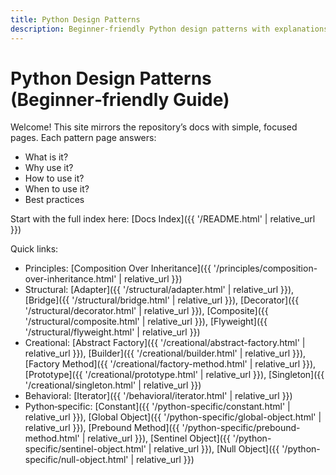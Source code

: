 ```yaml
---
title: Python Design Patterns
description: Beginner-friendly Python design patterns with explanations and runnable examples.
---
```


# Python Design Patterns (Beginner‑friendly Guide)

Welcome! This site mirrors the repository’s docs with simple, focused pages. Each pattern page answers:

- What is it?
- Why use it?
- How to use it?
- When to use it?
- Best practices

Start with the full index here: [Docs Index]({{ '/README.html' | relative_url }})

Quick links:

- Principles: [Composition Over Inheritance]({{ '/principles/composition-over-inheritance.html' | relative_url }})
- Structural: [Adapter]({{ '/structural/adapter.html' | relative_url }}), [Bridge]({{ '/structural/bridge.html' | relative_url }}), [Decorator]({{ '/structural/decorator.html' | relative_url }}), [Composite]({{ '/structural/composite.html' | relative_url }}), [Flyweight]({{ '/structural/flyweight.html' | relative_url }})
- Creational: [Abstract Factory]({{ '/creational/abstract-factory.html' | relative_url }}), [Builder]({{ '/creational/builder.html' | relative_url }}), [Factory Method]({{ '/creational/factory-method.html' | relative_url }}), [Prototype]({{ '/creational/prototype.html' | relative_url }}), [Singleton]({{ '/creational/singleton.html' | relative_url }})
- Behavioral: [Iterator]({{ '/behavioral/iterator.html' | relative_url }})
- Python‑specific: [Constant]({{ '/python-specific/constant.html' | relative_url }}), [Global Object]({{ '/python-specific/global-object.html' | relative_url }}), [Prebound Method]({{ '/python-specific/prebound-method.html' | relative_url }}), [Sentinel Object]({{ '/python-specific/sentinel-object.html' | relative_url }}), [Null Object]({{ '/python-specific/null-object.html' | relative_url }})
